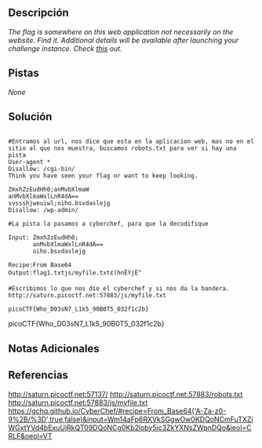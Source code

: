 
## Descripción

*The flag is somewhere on this web application not necessarily on the website. Find it.
Additional details will be available after launching your challenge instance.*
*Check [this](http://saturn.picoctf.net:57137/) out.*

## Pistas

*None*

## Solución

```

#Entramos al url, nos dice que esta en la aplicacion web, mas no en el sitio al que nos muestra, buscamos robots.txt para ver si hay una pista
User-agent *
Disallow: /cgi-bin/
Think you have seen your flag or want to keep looking.

ZmxhZzEudHh0;anMvbXlmaW
anMvbXlmaWxlLnR4dA==
svssshjweuiwl;oiho.bsvdaslejg
Disallow: /wp-admin/

#La pista la pasamos a cyberchef, para que la decodifique

Input: ZmxhZzEudHh0;
	   anMvbXlmaWxlLnR4dA==
	   oiho.bsvdaslejg

Recipe:From Base64
Output:flag1.txtjs/myfile.txt¢(hnËÝjÉ^

#Escribimos lo que nos dio el cyberchef y si nos da la bandera.
http://saturn.picoctf.net:57883/js/myfile.txt

picoCTF{Who_D03sN7_L1k5_90B0T5_032f1c2b}
```


picoCTF{Who_D03sN7_L1k5_90B0T5_032f1c2b}
## Notas Adicionales 


## Referencias 

http://saturn.picoctf.net:57137/
http://saturn.picoctf.net:57883/robots.txt
http://saturn.picoctf.net:57883/js/myfile.txt
https://gchq.github.io/CyberChef/#recipe=From_Base64('A-Za-z0-9%2B/%3D',true,false)&input=Wm14aFp6RXVkSGgwOw0KDQoNCmFuTXZiWGxtYVd4bExuUjRkQT09DQoNCg0Kb2loby5ic3ZkYXNsZWpnDQo&ieol=CRLF&oeol=VT